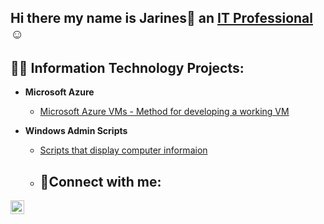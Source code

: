 ## Hi there my name is Jarines👋 an <a href="https://linkedin.com/in/Jarines-lugo">IT Professional</a>☺</h1>

<h2>👨‍💻 Information Technology Projects:</h2>


- <b>Microsoft Azure</b>
  - [Microsoft Azure VMs - Method for developing a working VM](https://github.com/jarineslugo1/configure-ad)

- <b>Windows Admin Scripts</b>
  - [Scripts that display computer informaion](https://github.com/JarinesLugo1/Computer-Info-Script)
  - <h2>🤳Connect with me:</h2>

[<img align="left" alt="Jarines-lugo | LinkedIn" width="22px" src="https://cdn.jsdelivr.net/npm/simple-icons@v3/icons/linkedin.svg" />][linkedin]

[linkedin]: https://linkedin.com/in/Jarines-lugo

